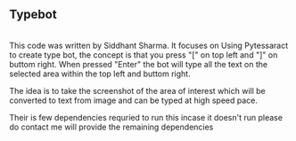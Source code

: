 <h2> Typebot </h2>
<lr><br>
This code was written by Siddhant Sharma. It focuses on Using Pytessaract to create type bot, 
the concept is that you press "[" on top left and "]" on buttom right.
When pressed "Enter" the bot will type all the text on the selected area within the top left and 
buttom right.

The idea is to take the screenshot of the area of interest which will be converted to text from image and can be typed at high speed pace.

Their is few dependencies requried to run this incase it doesn't run please do contact me will provide the remaining dependencies 


